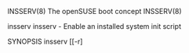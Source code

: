 INSSERV(8)                                                                                The openSUSE boot concept                                                                                INSSERV(8)



insserv
       insserv - Enable an installed system init script

SYNOPSIS
       insserv [[-r] <script>]

OPTIONS
       --remove, -r
           Remove the listed scripts from all runlevels

DESCRIPTION
       This version of insserv is just a stub for compatibility. It only reads the 'Default-Start' property of LSB init script headers to enable init scripts.  Anything else is handled by systemd.

       ### BEGIN INIT INFO # Provides:          boot_facility_1 [ boot_facility_2 ...]  # Required-Start:    boot_facility_1 [ boot_facility_2 ...]  # Required-Stop:     boot_facility_1 [ boot_facility_2
       ...]  # Should-Start:      boot_facility_1 [ boot_facility_2 ...]  # Should-Stop:       boot_facility_1 [ boot_facility_2 ...]  # X-Start-Before:    boot_facility_1 [ boot_facility_2 ...]  # X-Stop-
       After:      boot_facility_1 [ boot_facility_2 ...]  # Default-Start:     run_level_1 [ run_level_2 ...]  # Default-Stop:      run_level_1 [ run_level_2 ...]  # X-Interactive:     true # Short-
       Description: single_line_description # Description:       multiline_description ### END INIT INFO

SEE ALSO
       systemd(1)



                                                                                                  2014-06-18                                                                                       INSSERV(8)

